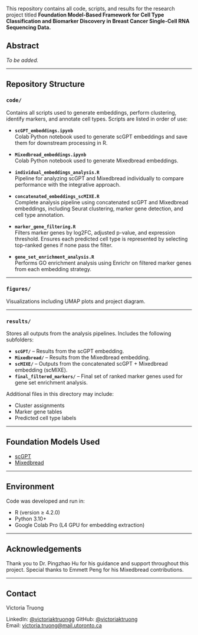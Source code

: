 This repository contains all code, scripts, and results for the research project titled **Foundation Model-Based Framework for Cell Type Classification and Biomarker Discovery in Breast Cancer Single-Cell RNA Sequencing Data.**  

## Abstract  
*To be added.*

---

## Repository Structure

### `code/`  
Contains all scripts used to generate embeddings, perform clustering, identify markers, and annotate cell types. Scripts are listed in order of use:

- **`scGPT_embeddings.ipynb`**  
  Colab Python notebook used to generate scGPT embeddings and save them for downstream processing in R. 

- **`Mixedbread_embeddings.ipynb`**  
  Colab Python notebook used to generate Mixedbread embeddings.

- **`individual_embeddings_analysis.R`**  
   Pipeline for analyzing scGPT and Mixedbread individually to compare performance with the integrative approach.

- **`concatenated_embeddings_scMIXE.R`**  
  Complete analysis pipeline using concatenated scGPT and Mixedbread embeddings, including Seurat clustering, marker gene detection, and cell type annotation.

- **`marker_gene_filtering.R`**  
  Filters marker genes by log2FC, adjusted p-value, and expression threshold. Ensures each predicted cell type is represented by selecting top-ranked genes if none pass the filter.

- **`gene_set_enrichment_analysis.R`**  
  Performs GO enrichment analysis using Enrichr on filtered marker genes from each embedding strategy.

---

### `figures/`  
Visualizations including UMAP plots and project diagram.

---

### `results/`  
Stores all outputs from the analysis pipelines. Includes the following subfolders:

- **`scGPT/`** – Results from the scGPT embedding.
- **`Mixedbread/`** – Results from the Mixedbread embedding.
- **`scMIXE/`** – Outputs from the concatenated scGPT + Mixedbread embedding (scMIXE).
- **`final_filtered_markers/`** – Final set of ranked marker genes used for gene set enrichment analysis.

Additional files in this directory may include:
- Cluster assignments
- Marker gene tables 
- Predicted cell type labels

---

## Foundation Models Used
- [scGPT](https://github.com/bowang-lab/scGPT)
- [Mixedbread](https://huggingface.co/mxbai)

---

## Environment  
Code was developed and run in:
- R (version ≥ 4.2.0)
- Python 3.10+
- Google Colab Pro (L4 GPU for embedding extraction)

--- 

## Acknowledgements
Thank you to Dr. Pingzhao Hu for his guidance and support throughout this project. 
Special thanks to Emmett Peng for his Mixedbread contributions.

---

## Contact  
Victoria Truong 

LinkedIn: [@victoriaktruongg](https://www.linkedin.com/in/victoriaktruongg/)
GitHub: [@victoriaktruong](https://github.com/victoriaktruong)  
Email: victoria.truong@mail.utoronto.ca

